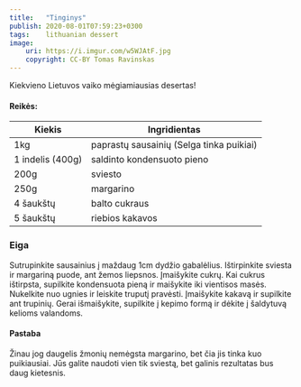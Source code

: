 ```yaml
---
title:   "Tinginys"
publish: 2020-08-01T07:59:23+0300
tags:    lithuanian dessert
image:
    uri: https://i.imgur.com/w5WJAtF.jpg
    copyright: CC-BY Tomas Ravinskas
---
```

Kiekvieno Lietuvos vaiko mėgiamiausias desertas!

<!--more-->

#### Reikės:

Kiekis | Ingridientas
-----|-----
1kg | paprastų sausainių (Selga tinka puikiai)
1 indelis (400g) | saldinto kondensuoto pieno
200g | sviesto
250g | margarino
4 šaukštų | balto cukraus
5 šaukštų | riebios kakavos

### Eiga

Sutrupinkite sausainius į maždaug 1cm dydžio gabalėlius.
Ištirpinkite sviesta ir margariną puode, ant žemos liepsnos. Įmaišykite cukrų. Kai cukrus ištirpsta,
supilkite kondensuota pieną ir maišykite iki vientisos masės. Nukelkite nuo ugnies ir leiskite truputį pravėsti.
Įmaišykite kakavą ir supilkite ant trupinių. Gerai išmaišykite, supilkite į kepimo formą ir dėkite į šaldytuvą kelioms valandoms.

#### Pastaba

Žinau jog daugelis žmonių nemėgsta margarino, bet čia jis tinka kuo puikiausiai. Jūs galite naudoti vien tik sviestą, bet galinis rezultatas bus daug kietesnis.
